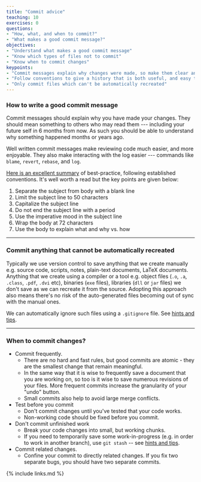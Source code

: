 ```yaml
---
title: "Commit advice"
teaching: 10
exercises: 0
questions:
- "How, what, and when to commit?"
- "What makes a good commit message?"
objectives:
- "Understand what makes a good commit message"
- "Know which types of files not to commit"
- "Know when to commit changes"
keypoints:
- "Commit messages explain why changes were made, so make them clear and concise"
- "Follow conventions to give a history that is both useful, and easy to read"
- "Only commit files which can't be automatically recreated"
---
```


### How to write a good commit message

Commit messages should explain why you have made your changes. They should mean
something to others who may read them --- including your future self in 6 months
from now.
As such you should be able to understand why something happened months
or years ago.

Well written commit messages make reviewing code much easier, and more enjoyable.
They also make interacting with the log easier --- commands like `blame`, `revert`,
`rebase`, and `log`.

[Here is an excellent summary](http://chris.beams.io/posts/git-commit/) of
best-practice, following established conventions.
It's well worth a read but the key points are given below:

1. Separate the subject from body with a blank line
2. Limit the subject line to 50 characters
3. Capitalize the subject line
4. Do not end the subject line with a period
5. Use the imperative mood in the subject line
6. Wrap the body at 72 characters
7. Use the body to explain what and why vs. how

---

### Commit anything that cannot be automatically recreated

Typically we use version control to save anything that we create manually
e.g. source code, scripts, notes, plain-text documents, LaTeX documents.
Anything that we create using a compiler or a tool e.g. object files (`.o`,
`.a`, `.class`, `.pdf`, `.dvi` etc), binaries (`exe` files), libraries (`dll`
or `jar` files) we don't save as we can recreate it from the source. Adopting
this approach also means there's no risk of the auto-generated files becoming
out of sync with the manual ones.

We can automatically ignore such files using a `.gitignore` file.
See [hints and tips]({{page.root}}/12-hints-and-tips).

---

### When to commit changes?

- Commit frequently.
	- There are no hard and fast rules, but good commits are atomic -
	  they are the smallest change that remain meaningful.
	- In the same way that it is wise to frequently save a document that you are
	  working on, so too is it wise to save numerous revisions of your files.
	  More frequent commits increase the granularity of your "undo" button.
	- Small commits also help to avoid large merge conflicts.
- Test before you commit
	- Don't commit changes until you've tested that your code works.
	- Non-working code should be fixed before you commit.
- Don't commit unfinished work
	- Break your code changes into small, but working chunks.
	- If you need to temporarily save some work-in-progress
	  (e.g. in order to work in another branch),
	  use `git stash` -- see [hints and tips]({{page.root}}/12-hints-and-tips).
- Commit related changes.
	- Confine your commit to directly related changes.
	  If you fix two separate bugs, you should have two separate commits.

{% include links.md %}
